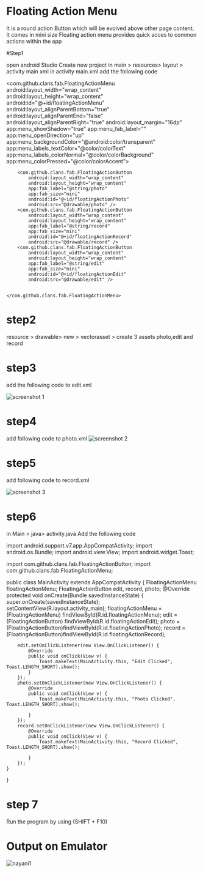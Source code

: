 # Floating Action Menu
It is a round action Button  which will be evolved above other page content. It comes in mini size
Floating action menu provides quick acces to common actions within the app

#Step1 

open android Studio
Create new project
in main > resources> layout > activity main xml 
in activity main.xml  add the following code

<?xml version="1.0" encoding="utf-8"?>
<RelativeLayout xmlns:android="http://schemas.android.com/apk/res/android"
    android:layout_width="match_parent"
    android:layout_height="match_parent"
    xmlns:app="http://schemas.android.com/apk/res-auto">
    <com.github.clans.fab.FloatingActionMenu
        android:layout_width="wrap_content"
        android:layout_height="wrap_content"
        android:id="@+id/floatingActionMenu"
        android:layout_alignParentBottom="true"
        android:layout_alignParentEnd="false"
        android:layout_alignParentRight="true"
        android:layout_margin="16dp"
        app:menu_showShadow="true"
        app:menu_fab_label=""
        app:menu_openDirection="up"
        app:menu_backgroundColor="@android:color/transparent"
        app:menu_labels_textColor="@color/colorText"
        app:menu_labels_colorNormal="@color/colorBackground"
        app:menu_colorPressed="@color/colorAccent">

        <com.github.clans.fab.FloatingActionButton
            android:layout_width="wrap_content"
            android:layout_height="wrap_content"
            app:fab_label="@string/photo"
            app:fab_size="mini"
            android:id="@+id/floatingActionPhoto"
            android:src="@drawable/photo" />
        <com.github.clans.fab.FloatingActionButton
            android:layout_width="wrap_content"
            android:layout_height="wrap_content"
            app:fab_label="@string/record"
            app:fab_size="mini"
            android:id="@+id/floatingActionRecord"
            android:src="@drawable/record" />
        <com.github.clans.fab.FloatingActionButton
            android:layout_width="wrap_content"
            android:layout_height="wrap_content"
            app:fab_label="@string/edit"
            app:fab_size="mini"
            android:id="@+id/floatingActionEdit"
            android:src="@drawable/edit" />


    </com.github.clans.fab.FloatingActionMenu>





</RelativeLayout>

# step2 

resource > drawable> new > vectorasset > create 3 assets
photo,edit and record

# step3

add the following code to edit.xml

![screenshot 1](https://user-images.githubusercontent.com/37542255/48366662-8a92a680-e67c-11e8-9ab4-ecd9dcbd6abb.png)

# step4
add following code to photo.xml
![screenshot 2](https://user-images.githubusercontent.com/37542255/48367355-6afc7d80-e67e-11e8-982a-22b347b911b2.png)


# step5
add following code to record.xml

![screenshot 3](https://user-images.githubusercontent.com/37542255/48367401-8f585a00-e67e-11e8-9a2e-0351442bbfcc.png)

# step6
in Main > java> activity.java
Add the following code



import android.support.v7.app.AppCompatActivity;
import android.os.Bundle;
import android.view.View;
import android.widget.Toast;

import com.github.clans.fab.FloatingActionButton;
import com.github.clans.fab.FloatingActionMenu;

public class MainActivity extends AppCompatActivity {
    FloatingActionMenu floatingActionMenu;
    FloatingActionButton edit, record, photo;
    @Override
    protected void onCreate(Bundle savedInstanceState) {
        super.onCreate(savedInstanceState);
        setContentView(R.layout.activity_main);
        floatingActionMenu = (FloatingActionMenu) findViewById(R.id.floatingActionMenu);
        edit = (FloatingActionButton) findViewById(R.id.floatingActionEdit);
        photo = (FloatingActionButton)findViewById(R.id.floatingActionPhoto);
        record = (FloatingActionButton)findViewById(R.id.floatingActionRecord);

        edit.setOnClickListener(new View.OnClickListener() {
            @Override
            public void onClick(View v) {
                Toast.makeText(MainActivity.this, "Edit Clicked", Toast.LENGTH_SHORT).show();
            }
        });
        photo.setOnClickListener(new View.OnClickListener() {
            @Override
            public void onClick(View v) {
                Toast.makeText(MainActivity.this, "Photo Clicked", Toast.LENGTH_SHORT).show();

            }
        });
        record.setOnClickListener(new View.OnClickListener() {
            @Override
            public void onClick(View v) {
                Toast.makeText(MainActivity.this, "Record Clicked", Toast.LENGTH_SHORT).show();

            }
        });
    }
}


# step 7 
Run the program by using (SHIFT + F10)


# Output on Emulator 

![nayani1](https://user-images.githubusercontent.com/37542255/48367559-0d1c6580-e67f-11e8-943b-acee0b9e3a63.gif)
